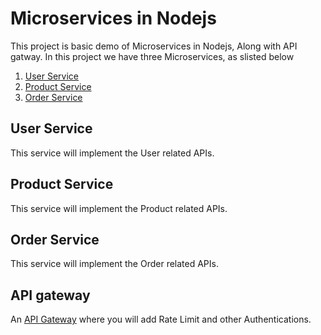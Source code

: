 # Microservices in Nodejs
This project is basic demo of Microservices in Nodejs, Along with API gatway. In this project we have three Microservices, as slisted below
1. [User Service](https://github.com/ShankyTiwari/Microservices-in-Nodejs/tree/master/UserService)
2. [Product Service](https://github.com/ShankyTiwari/Microservices-in-Nodejs/tree/master/ProductService)
3. [Order Service](https://github.com/ShankyTiwari/Microservices-in-Nodejs/tree/master/OrderService)

## User Service
This service will implement the User related APIs.

## Product Service
This service will implement the Product related APIs.

## Order Service
This service will implement the Order related APIs.

## API gateway
An [API Gateway](https://github.com/ShankyTiwari/Microservices-in-Nodejs/tree/master/APIGateway) where you will add Rate Limit and other Authentications.

